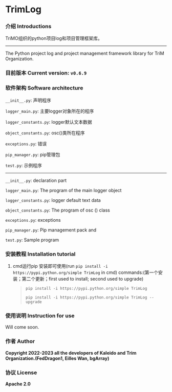 # TrimLog

### 介绍 Introductions
TriMO组织的python项目log和项目管理框架库。

---

The Python project log and project management framework library for TriM Organization.


### 目前版本 Current version: `v0.6.9`

### 软件架构 Software architecture
`__init__.py`: 声明程序

`logger_main.py`: 主要logger对象所在的程序

`logger_constants.py`: logger默认文本数据

`object_constants.py`: osc()类所在程序

`exceptions.py`: 错误

`pip_manager.py`: pip管理包

`test.py`: 示例程序

---

`__init__.py`: declaration part

`logger_main.py`: The program of the main logger object

`logger_constants.py`: logger default text data

`object_constants.py`: The program of osc () class

`exceptions.py`: exceptions

`pip_manager.py`: Pip management pack and 

`test.py`: Sample program

### 安装教程 Installation tutorial

1. cmd运行pip 安装即可使用(run `pip install -i https://pypi.python.org/simple TrimLog` in cmd)
   commands:(第一个安装；第二个更新；first used to install; second used to upgrade)
   >`pip install -i https://pypi.python.org/simple TrimLog`
   >
   > `pip install -i https://pypi.python.org/simple TrimLog --upgrade`

### 使用说明 Instruction for use

Will come soon.

### 作者 Author

**Copyright 2022-2023 all the developers of Kaleido and Trim Organization.(FedDragon1, Eilles Wan, bgArray)**

### 协议 License

**Apache 2.0**
